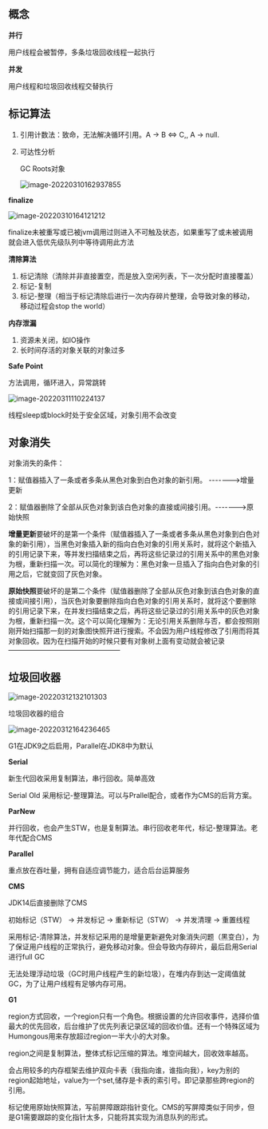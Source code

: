 ## 概念

**并行**

用户线程会被暂停，多条垃圾回收线程一起执行

**并发**

用户线程和垃圾回收线程交替执行

## 标记算法

1. 引用计数法：致命，无法解决循环引用。A -> B <=> C,, A -> null.

2. 可达性分析

   GC Roots对象

   ![image-20220310162937855](E:\学习笔记\typora\img\image-20220310162937855.png)

**finalize**

![image-20220310164121212](E:\学习笔记\typora\img\image-20220310164121212.png)

finalize未被重写或已被jvm调用过则进入不可触及状态，如果重写了或未被调用就会进入低优先级队列中等待调用此方法

**清除算法**

1. 标记清除（清除并非直接置空，而是放入空闲列表，下一次分配时直接覆盖）
2. 标记-复制
3. 标记-整理（相当于标记清除后进行一次内存碎片整理，会导致对象的移动，移动过程会stop the world）

**内存泄漏**

1. 资源未关闭，如IO操作
2. 长时间存活的对象关联的对象过多

**Safe Point**

方法调用，循环进入，异常跳转

![image-20220311110224137](E:\学习笔记\typora\img\image-20220311110224137.png)

线程sleep或block时处于安全区域，对象引用不会改变

## 对象消失

对象消失的条件：

1：赋值器插入了一条或者多条从黑色对象到白色对象的新引用。 ------->增量更新

2：赋值器删除了全部从灰色对象到该白色对象的直接或间接引用。------->原始快照

**增量更新**要破坏的是第一个条件（赋值器插入了一条或者多条从黑色对象到白色对象的新引用），当黑色对象插入新的指向白色对象的引用关系时，就将这个新插入的引用记录下来，等并发扫描结束之后，再将这些记录过的引用关系中的黑色对象为根，重新扫描一次。可以简化的理解为：黑色对象一旦插入了指向白色对象的引用之后，它就变回了灰色对象。

**原始快照**要破坏的是第二个条件（赋值器删除了全部从灰色对象到该白色对象的直接或间接引用），当灰色对象要删除指向白色对象的引用关系时，就将这个要删除的引用记录下来，在并发扫描结束之后，再将这些记录过的引用关系中的灰色对象为根，重新扫描一次。这个可以简化理解为：无论引用关系删除与否，都会按照刚刚开始扫描那一刻的对象图快照开进行搜索。不会因为用户线程修改了引用而将其对象回收。因为在扫描开始的时候只要有对象树上面有变动就会被记录
————————————————

## 垃圾回收器

![image-20220312132101303](E:\学习笔记\typora\img\image-20220312132101303.png)

垃圾回收器的组合

![image-20220312164236465](E:\学习笔记\typora\img\image-20220312164236465.png)

G1在JDK9之后启用，Parallel在JDK8中为默认

**Serial**

新生代回收采用复制算法，串行回收。简单高效

Serial Old 采用标记-整理算法。可以与Prallel配合，或者作为CMS的后背方案。

**ParNew**

并行回收，也会产生STW，也是复制算法。串行回收老年代，标记-整理算法。老年代配合CMS

**Parallel**

重点放在吞吐量，拥有自适应调节能力，适合后台运算服务

**CMS**

JDK14后直接删除了CMS

初始标记（STW） -> 并发标记 -> 重新标记（STW） -> 并发清理 -> 重置线程

采用标记-清除算法，并发标记采用的是增量更新避免对象消失问题（黑变白），为了保证用户线程的正常执行，避免移动对象。但会导致内存碎片，最后启用Serial进行full GC

无法处理浮动垃圾（GC时用户线程产生的新垃圾），在堆内存到达一定阈值就GC，为了让用户线程有足够内存可用。

**G1**

region方式回收，一个region只有一个角色。根据设置的允许回收事件，选择价值最大的优先回收，后台维护了优先列表记录区域的回收价值。还有一个特殊区域为Humongous用来存放超过region一半大小的大对象。

region之间是复制算法，整体式标记压缩的算法。堆空间越大，回收效率越高。

会占用较多的内存框架去维护双向卡表（我指向谁，谁指向我），key为别的region起始地址，value为一个set,储存是卡表的索引号。即记录那些跨region的引用。

标记使用原始快照算法，写前屏障跟踪指针变化。CMS的写屏障类似于同步，但是G1需要跟踪的变化指针太多，只能将其实现为消息队列的形式。


